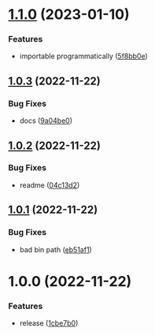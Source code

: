 # [1.1.0](https://github.com/simonecorsi/skaffoldo/compare/v1.0.3...v1.1.0) (2023-01-10)


### Features

* importable programmatically ([5f8bb0e](https://github.com/simonecorsi/skaffoldo/commit/5f8bb0e746485603b1e1f72d5bdf88325455e9c0))

## [1.0.3](https://github.com/simonecorsi/skaffoldo/compare/v1.0.2...v1.0.3) (2022-11-22)


### Bug Fixes

* docs ([9a04be0](https://github.com/simonecorsi/skaffoldo/commit/9a04be0dfffb0ec9ad3635faf0ae60352302e608))

## [1.0.2](https://github.com/simonecorsi/skaffoldo/compare/v1.0.1...v1.0.2) (2022-11-22)


### Bug Fixes

* readme ([04c13d2](https://github.com/simonecorsi/skaffoldo/commit/04c13d234cc772109cc0a5d5ab8286abf945eeae))

## [1.0.1](https://github.com/simonecorsi/skaffoldo/compare/v1.0.0...v1.0.1) (2022-11-22)


### Bug Fixes

* bad bin path ([eb51af1](https://github.com/simonecorsi/skaffoldo/commit/eb51af18f9f0c2ddf9beffe14d17179463af9555))

# 1.0.0 (2022-11-22)


### Features

* release ([1cbe7b0](https://github.com/simonecorsi/skaffoldo/commit/1cbe7b097cfc3c7bea4dab06618a68d8af252b03))
